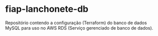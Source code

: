 # fiap-lanchonete-db
Repositório contendo a configuração (Terraform) do banco de dados MySQL para uso no AWS RDS (Serviço gerenciado de banco de dados).
